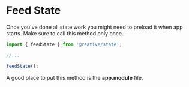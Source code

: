 # Feed State

Once you've done all state work you might need to preload it when app starts. Make sure to call this method only once.

```typescript
import { feedState } from '@reative/state';

//...

feedState();
```

A good place to put this method is the **app.module** file.

